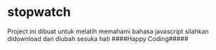 # stopwatch
Project ini dibuat untuk melatih memahami bahasa javascript
silahkan didownload dan diubah sesuka hati
####Happy Coding#####
